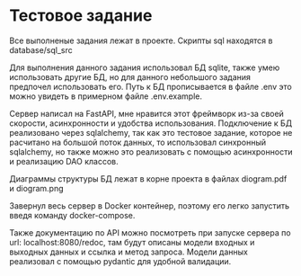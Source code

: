 # Тестовое задание 

Все выполненые задания лежат в проекте. Скрипты sql находятся в database/sql_src

Для выполнения данного задания использовал БД sqlite, также умею использовать другие БД, но для данного небольшого задания предпочел использовать его. Путь к БД прописывается в файле .env это можно увидеть в примерном файле .env.example. 

Сервер написал на FastAPI, мне нравится этот фреймворк из-за своей скорости, асинхронности и удобства использования. Подключение к БД реализовано через sqlalchemy, так как это тестовое задание, которое не расчитано на большой поток данных, то использовал синхронный sqlalchemy, но также можно это реализовать с помощью асинхронности и реализацию DAO классов.

Диаграммы структуры БД лежат в корне проекта в файлах diogram.pdf и diogram.png

Завернул весь сервер в Docker контейнер, поэтому его легко запустить введя команду docker-compose.

Также документацию по API можно посмотреть при запуске сервера по url: localhost:8080/redoc, там будут описаны модели входных и выходных данных и ссылка и метод запроса. Модели данных реализовал с помощью pydantic для удобной валидации.